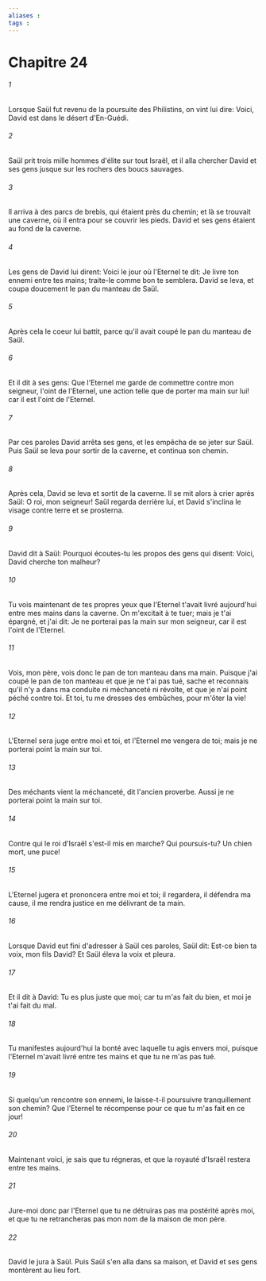 ```yaml
---
aliases : 
tags : 
---
```


# Chapitre 24

###### 1
Lorsque Saül fut revenu de la poursuite des Philistins, on vint lui dire: Voici, David est dans le désert d'En-Guédi.
###### 2
Saül prit trois mille hommes d'élite sur tout Israël, et il alla chercher David et ses gens jusque sur les rochers des boucs sauvages.
###### 3
Il arriva à des parcs de brebis, qui étaient près du chemin; et là se trouvait une caverne, où il entra pour se couvrir les pieds. David et ses gens étaient au fond de la caverne.
###### 4
Les gens de David lui dirent: Voici le jour où l'Eternel te dit: Je livre ton ennemi entre tes mains; traite-le comme bon te semblera. David se leva, et coupa doucement le pan du manteau de Saül.
###### 5
Après cela le coeur lui battit, parce qu'il avait coupé le pan du manteau de Saül.
###### 6
Et il dit à ses gens: Que l'Eternel me garde de commettre contre mon seigneur, l'oint de l'Eternel, une action telle que de porter ma main sur lui! car il est l'oint de l'Eternel.
###### 7
Par ces paroles David arrêta ses gens, et les empêcha de se jeter sur Saül. Puis Saül se leva pour sortir de la caverne, et continua son chemin.
###### 8
Après cela, David se leva et sortit de la caverne. Il se mit alors à crier après Saül: O roi, mon seigneur! Saül regarda derrière lui, et David s'inclina le visage contre terre et se prosterna.
###### 9
David dit à Saül: Pourquoi écoutes-tu les propos des gens qui disent: Voici, David cherche ton malheur?
###### 10
Tu vois maintenant de tes propres yeux que l'Eternel t'avait livré aujourd'hui entre mes mains dans la caverne. On m'excitait à te tuer; mais je t'ai épargné, et j'ai dit: Je ne porterai pas la main sur mon seigneur, car il est l'oint de l'Eternel.
###### 11
Vois, mon père, vois donc le pan de ton manteau dans ma main. Puisque j'ai coupé le pan de ton manteau et que je ne t'ai pas tué, sache et reconnais qu'il n'y a dans ma conduite ni méchanceté ni révolte, et que je n'ai point péché contre toi. Et toi, tu me dresses des embûches, pour m'ôter la vie!
###### 12
L'Eternel sera juge entre moi et toi, et l'Eternel me vengera de toi; mais je ne porterai point la main sur toi.
###### 13
Des méchants vient la méchanceté, dit l'ancien proverbe. Aussi je ne porterai point la main sur toi.
###### 14
Contre qui le roi d'Israël s'est-il mis en marche? Qui poursuis-tu? Un chien mort, une puce!
###### 15
L'Eternel jugera et prononcera entre moi et toi; il regardera, il défendra ma cause, il me rendra justice en me délivrant de ta main.
###### 16
Lorsque David eut fini d'adresser à Saül ces paroles, Saül dit: Est-ce bien ta voix, mon fils David? Et Saül éleva la voix et pleura.
###### 17
Et il dit à David: Tu es plus juste que moi; car tu m'as fait du bien, et moi je t'ai fait du mal.
###### 18
Tu manifestes aujourd'hui la bonté avec laquelle tu agis envers moi, puisque l'Eternel m'avait livré entre tes mains et que tu ne m'as pas tué.
###### 19
Si quelqu'un rencontre son ennemi, le laisse-t-il poursuivre tranquillement son chemin? Que l'Eternel te récompense pour ce que tu m'as fait en ce jour!
###### 20
Maintenant voici, je sais que tu régneras, et que la royauté d'Israël restera entre tes mains.
###### 21
Jure-moi donc par l'Eternel que tu ne détruiras pas ma postérité après moi, et que tu ne retrancheras pas mon nom de la maison de mon père.
###### 22
David le jura à Saül. Puis Saül s'en alla dans sa maison, et David et ses gens montèrent au lieu fort.
